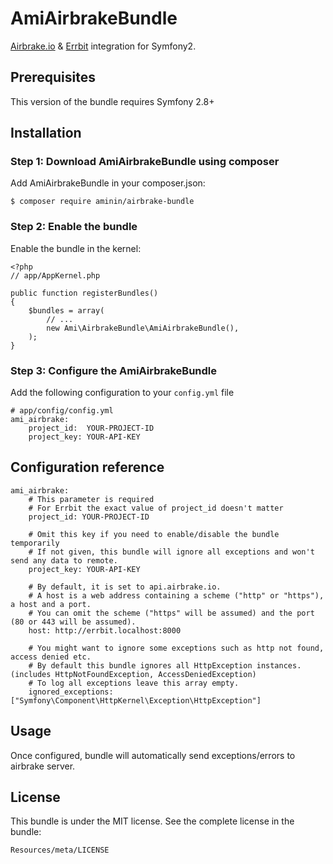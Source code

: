 # AmiAirbrakeBundle

[Airbrake.io](https://airbrake.io) & [Errbit](https://github.com/errbit/errbit) integration for Symfony2.

## Prerequisites

This version of the bundle requires Symfony 2.8+

## Installation

### Step 1: Download AmiAirbrakeBundle using composer

Add AmiAirbrakeBundle in your composer.json:

```shell
$ composer require aminin/airbrake-bundle
```

### Step 2: Enable the bundle

Enable the bundle in the kernel:

```
<?php
// app/AppKernel.php

public function registerBundles()
{
    $bundles = array(
        // ...
        new Ami\AirbrakeBundle\AmiAirbrakeBundle(),
    );
}
```

### Step 3: Configure the AmiAirbrakeBundle

Add the following configuration to your `config.yml` file

```
# app/config/config.yml
ami_airbrake:
    project_id:  YOUR-PROJECT-ID
    project_key: YOUR-API-KEY
```

## Configuration reference

```
ami_airbrake:
    # This parameter is required
    # For Errbit the exact value of project_id doesn't matter
    project_id: YOUR-PROJECT-ID

    # Omit this key if you need to enable/disable the bundle temporarily 
    # If not given, this bundle will ignore all exceptions and won't send any data to remote.
    project_key: YOUR-API-KEY

    # By default, it is set to api.airbrake.io.
    # A host is a web address containing a scheme ("http" or "https"), a host and a port.
    # You can omit the scheme ("https" will be assumed) and the port (80 or 443 will be assumed).
    host: http://errbit.localhost:8000

    # You might want to ignore some exceptions such as http not found, access denied etc.
    # By default this bundle ignores all HttpException instances. (includes HttpNotFoundException, AccessDeniedException)
    # To log all exceptions leave this array empty.
    ignored_exceptions: ["Symfony\Component\HttpKernel\Exception\HttpException"]
```

## Usage

Once configured, bundle will automatically send exceptions/errors to airbrake server.

## License

This bundle is under the MIT license. See the complete license in the bundle:

```
Resources/meta/LICENSE
```
